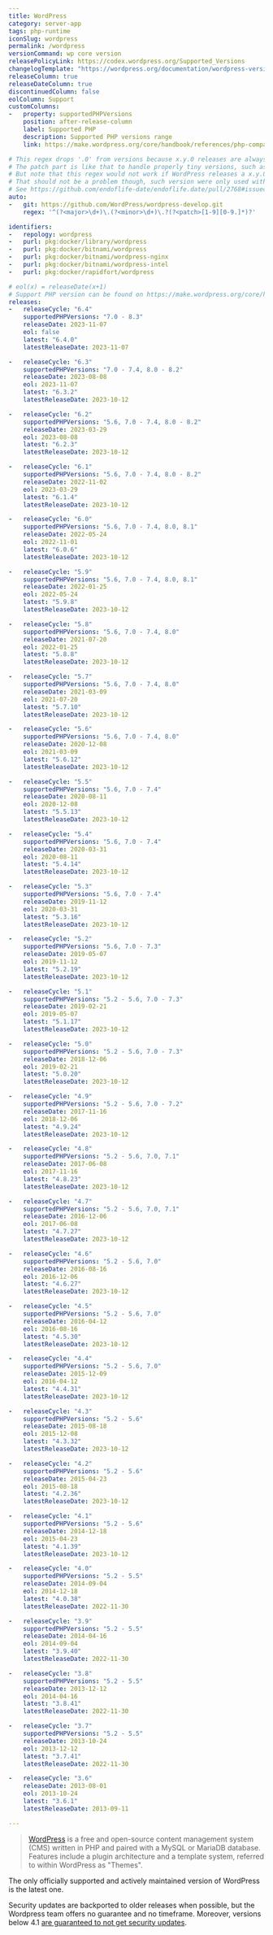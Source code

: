 ```yaml
---
title: WordPress
category: server-app
tags: php-runtime
iconSlug: wordpress
permalink: /wordpress
versionCommand: wp core version
releasePolicyLink: https://codex.wordpress.org/Supported_Versions
changelogTemplate: "https://wordpress.org/documentation/wordpress-version/version-{{'__LATEST__'|drop_zero_patch|replace:'.','-'}}/"
releaseColumn: true
releaseDateColumn: true
discontinuedColumn: false
eolColumn: Support
customColumns:
-   property: supportedPHPVersions
    position: after-release-column
    label: Supported PHP
    description: Supported PHP versions range
    link: https://make.wordpress.org/core/handbook/references/php-compatibility-and-wordpress-versions/

# This regex drops '.0' from versions because x.y.0 releases are always referred as x.y.
# The patch part is like that to handle properly tiny versions, such as 1.5.1.3, are handled properly.
# But note that this regex would not work if WordPress releases a x.y.0.t version.
# That should not be a problem though, such version were only used with 1.5.1.
# See https://github.com/endoflife-date/endoflife.date/pull/2768#issuecomment-1491875624.
auto:
-   git: https://github.com/WordPress/wordpress-develop.git
    regex: '^(?<major>\d+)\.(?<minor>\d+)\.?(?<patch>[1-9][0-9.]*)?'

identifiers:
-   repology: wordpress
-   purl: pkg:docker/library/wordpress
-   purl: pkg:docker/bitnami/wordpress
-   purl: pkg:docker/bitnami/wordpress-nginx
-   purl: pkg:docker/bitnami/wordpress-intel
-   purl: pkg:docker/rapidfort/wordpress

# eol(x) = releaseDate(x+1)
# Support PHP version can be found on https://make.wordpress.org/core/handbook/references/php-compatibility-and-wordpress-versions/.
releases:
-   releaseCycle: "6.4"
    supportedPHPVersions: "7.0 - 8.3"
    releaseDate: 2023-11-07
    eol: false
    latest: "6.4.0"
    latestReleaseDate: 2023-11-07

-   releaseCycle: "6.3"
    supportedPHPVersions: "7.0 - 7.4, 8.0 - 8.2"
    releaseDate: 2023-08-08
    eol: 2023-11-07
    latest: "6.3.2"
    latestReleaseDate: 2023-10-12

-   releaseCycle: "6.2"
    supportedPHPVersions: "5.6, 7.0 - 7.4, 8.0 - 8.2"
    releaseDate: 2023-03-29
    eol: 2023-08-08
    latest: "6.2.3"
    latestReleaseDate: 2023-10-12

-   releaseCycle: "6.1"
    supportedPHPVersions: "5.6, 7.0 - 7.4, 8.0 - 8.2"
    releaseDate: 2022-11-02
    eol: 2023-03-29
    latest: "6.1.4"
    latestReleaseDate: 2023-10-12

-   releaseCycle: "6.0"
    supportedPHPVersions: "5.6, 7.0 - 7.4, 8.0, 8.1"
    releaseDate: 2022-05-24
    eol: 2022-11-01
    latest: "6.0.6"
    latestReleaseDate: 2023-10-12

-   releaseCycle: "5.9"
    supportedPHPVersions: "5.6, 7.0 - 7.4, 8.0, 8.1"
    releaseDate: 2022-01-25
    eol: 2022-05-24
    latest: "5.9.8"
    latestReleaseDate: 2023-10-12

-   releaseCycle: "5.8"
    supportedPHPVersions: "5.6, 7.0 - 7.4, 8.0"
    releaseDate: 2021-07-20
    eol: 2022-01-25
    latest: "5.8.8"
    latestReleaseDate: 2023-10-12

-   releaseCycle: "5.7"
    supportedPHPVersions: "5.6, 7.0 - 7.4, 8.0"
    releaseDate: 2021-03-09
    eol: 2021-07-20
    latest: "5.7.10"
    latestReleaseDate: 2023-10-12

-   releaseCycle: "5.6"
    supportedPHPVersions: "5.6, 7.0 - 7.4, 8.0"
    releaseDate: 2020-12-08
    eol: 2021-03-09
    latest: "5.6.12"
    latestReleaseDate: 2023-10-12

-   releaseCycle: "5.5"
    supportedPHPVersions: "5.6, 7.0 - 7.4"
    releaseDate: 2020-08-11
    eol: 2020-12-08
    latest: "5.5.13"
    latestReleaseDate: 2023-10-12

-   releaseCycle: "5.4"
    supportedPHPVersions: "5.6, 7.0 - 7.4"
    releaseDate: 2020-03-31
    eol: 2020-08-11
    latest: "5.4.14"
    latestReleaseDate: 2023-10-12

-   releaseCycle: "5.3"
    supportedPHPVersions: "5.6, 7.0 - 7.4"
    releaseDate: 2019-11-12
    eol: 2020-03-31
    latest: "5.3.16"
    latestReleaseDate: 2023-10-12

-   releaseCycle: "5.2"
    supportedPHPVersions: "5.6, 7.0 - 7.3"
    releaseDate: 2019-05-07
    eol: 2019-11-12
    latest: "5.2.19"
    latestReleaseDate: 2023-10-12

-   releaseCycle: "5.1"
    supportedPHPVersions: "5.2 - 5.6, 7.0 - 7.3"
    releaseDate: 2019-02-21
    eol: 2019-05-07
    latest: "5.1.17"
    latestReleaseDate: 2023-10-12

-   releaseCycle: "5.0"
    supportedPHPVersions: "5.2 - 5.6, 7.0 - 7.3"
    releaseDate: 2018-12-06
    eol: 2019-02-21
    latest: "5.0.20"
    latestReleaseDate: 2023-10-12

-   releaseCycle: "4.9"
    supportedPHPVersions: "5.2 - 5.6, 7.0 - 7.2"
    releaseDate: 2017-11-16
    eol: 2018-12-06
    latest: "4.9.24"
    latestReleaseDate: 2023-10-12

-   releaseCycle: "4.8"
    supportedPHPVersions: "5.2 - 5.6, 7.0, 7.1"
    releaseDate: 2017-06-08
    eol: 2017-11-16
    latest: "4.8.23"
    latestReleaseDate: 2023-10-12

-   releaseCycle: "4.7"
    supportedPHPVersions: "5.2 - 5.6, 7.0, 7.1"
    releaseDate: 2016-12-06
    eol: 2017-06-08
    latest: "4.7.27"
    latestReleaseDate: 2023-10-12

-   releaseCycle: "4.6"
    supportedPHPVersions: "5.2 - 5.6, 7.0"
    releaseDate: 2016-08-16
    eol: 2016-12-06
    latest: "4.6.27"
    latestReleaseDate: 2023-10-12

-   releaseCycle: "4.5"
    supportedPHPVersions: "5.2 - 5.6, 7.0"
    releaseDate: 2016-04-12
    eol: 2016-08-16
    latest: "4.5.30"
    latestReleaseDate: 2023-10-12

-   releaseCycle: "4.4"
    supportedPHPVersions: "5.2 - 5.6, 7.0"
    releaseDate: 2015-12-09
    eol: 2016-04-12
    latest: "4.4.31"
    latestReleaseDate: 2023-10-12

-   releaseCycle: "4.3"
    supportedPHPVersions: "5.2 - 5.6"
    releaseDate: 2015-08-18
    eol: 2015-12-08
    latest: "4.3.32"
    latestReleaseDate: 2023-10-12

-   releaseCycle: "4.2"
    supportedPHPVersions: "5.2 - 5.6"
    releaseDate: 2015-04-23
    eol: 2015-08-18
    latest: "4.2.36"
    latestReleaseDate: 2023-10-12

-   releaseCycle: "4.1"
    supportedPHPVersions: "5.2 - 5.6"
    releaseDate: 2014-12-18
    eol: 2015-04-23
    latest: "4.1.39"
    latestReleaseDate: 2023-10-12

-   releaseCycle: "4.0"
    supportedPHPVersions: "5.2 - 5.5"
    releaseDate: 2014-09-04
    eol: 2014-12-18
    latest: "4.0.38"
    latestReleaseDate: 2022-11-30

-   releaseCycle: "3.9"
    supportedPHPVersions: "5.2 - 5.5"
    releaseDate: 2014-04-16
    eol: 2014-09-04
    latest: "3.9.40"
    latestReleaseDate: 2022-11-30

-   releaseCycle: "3.8"
    supportedPHPVersions: "5.2 - 5.5"
    releaseDate: 2013-12-12
    eol: 2014-04-16
    latest: "3.8.41"
    latestReleaseDate: 2022-11-30

-   releaseCycle: "3.7"
    supportedPHPVersions: "5.2 - 5.5"
    releaseDate: 2013-10-24
    eol: 2013-12-12
    latest: "3.7.41"
    latestReleaseDate: 2022-11-30

-   releaseCycle: "3.6"
    releaseDate: 2013-08-01
    eol: 2013-10-24
    latest: "3.6.1"
    latestReleaseDate: 2013-09-11

---
```


> [WordPress](https://wordpress.org/) is a free and open-source content management system (CMS)
> written in PHP and paired with a MySQL or MariaDB database. Features include a plugin architecture
> and a template system, referred to within WordPress as "Themes".

The only officially supported and actively maintained version of WordPress is the latest one.

Security updates are backported to older releases when possible, but the Wordpress team offers no
guarantee and no timeframe. Moreover, versions below 4.1 [are guaranteed to not get security
updates](https://wordpress.org/news/2022/09/dropping-security-updates-for-wordpress-versions-3-7-through-4-0/).
